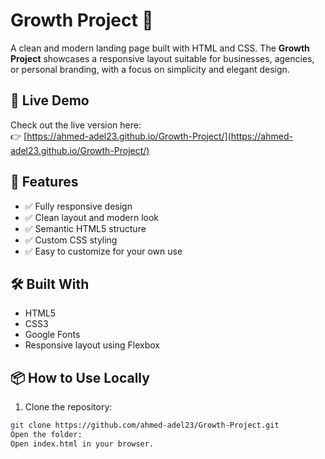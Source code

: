 # Growth Project 🌱

A clean and modern landing page built with HTML and CSS. The **Growth Project** showcases a responsive layout suitable for businesses, agencies, or personal branding, with a focus on simplicity and elegant design.

## 🚀 Live Demo

Check out the live version here:  
👉 [https://ahmed-adel23.github.io/Growth-Project/](https://ahmed-adel23.github.io/Growth-Project/)

## 🔧 Features

- ✅ Fully responsive design
- ✅ Clean layout and modern look
- ✅ Semantic HTML5 structure
- ✅ Custom CSS styling
- ✅ Easy to customize for your own use

## 🛠️ Built With

- HTML5
- CSS3
- Google Fonts
- Responsive layout using Flexbox

## 📦 How to Use Locally

1. Clone the repository:
```bash
git clone https://github.com/ahmed-adel23/Growth-Project.git
Open the folder:
Open index.html in your browser.
